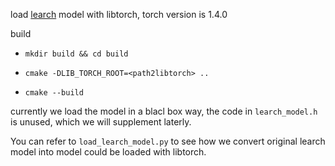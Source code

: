 load [learch](https://github.com/eth-sri/learch) model with libtorch, torch version is 1.4.0

build

- `mkdir build && cd build`

- `cmake -DLIB_TORCH_ROOT=<path2libtorch> ..`

- `cmake --build`

currently we load the model in a blacl box way, the code in `learch_model.h` is unused, which we will supplement laterly.

You can refer to `load_learch_model.py` to see how we convert original learch model into model could be loaded with libtorch.